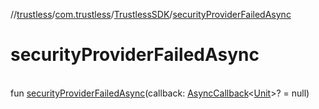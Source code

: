 //[trustless](../../../index.md)/[com.trustless](../index.md)/[TrustlessSDK](index.md)/[securityProviderFailedAsync](security-provider-failed-async.md)

# securityProviderFailedAsync

\
fun [securityProviderFailedAsync](security-provider-failed-async.md)(callback: [AsyncCallback](../../com.trustless.utils/-async-callback/index.md)&lt;[Unit](https://kotlinlang.org/api/latest/jvm/stdlib/kotlin/-unit/index.html)&gt;? = null)
